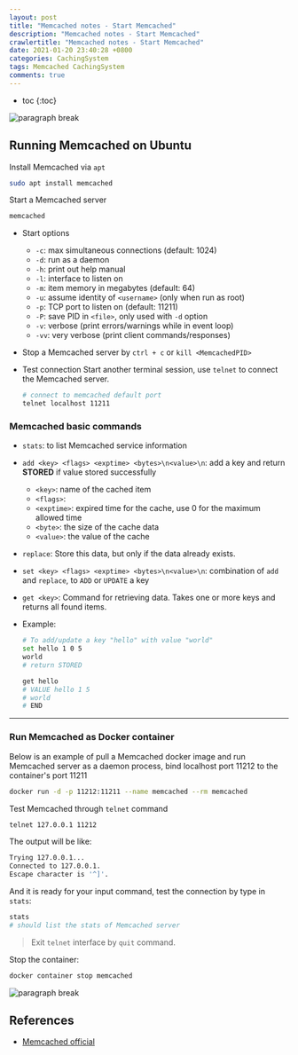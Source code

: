 ```yaml
---
layout: post
title: "Memcached notes - Start Memcached"
description: "Memcached notes - Start Memcached"
crawlertitle: "Memcached notes - Start Memcached"
date: 2021-01-20 23:40:28 +0800
categories: CachingSystem
tags: Memcached CachingSystem
comments: true
---
```


- toc
{:toc}

![paragraph break](https://order-brother.s3-ap-northeast-1.amazonaws.com/paragraph+break/separator-1.png)

## Running Memcached on Ubuntu

Install Memcached via `apt`

```bash
sudo apt install memcached
```

Start a Memcached server

```bash
memcached
```

- Start options
  - `-c`: max simultaneous connections (default: 1024)
  - `-d`: run as a daemon
  - `-h`: print out help manual
  - `-l`: interface to listen on
  - `-m`: item memory in megabytes (default: 64)
  - `-u`: assume identity of `<username>` (only when run as root)
  - `-p`: TCP port to listen on (default: 11211)
  - `-P`: save PID in `<file>`, only used with `-d` option
  - `-v`: verbose (print errors/warnings while in event loop)
  - `-vv`: very verbose (print client commands/responses)
- Stop a Memcached server by `ctrl + c` or `kill <MemcachedPID>`
- Test connection
  Start another terminal session, use `telnet` to connect the Memcached server.

  ```bash
  # connect to memcached default port
  telnet localhost 11211
  ```

### Memcached basic commands

- `stats`: to list Memcached service information
- `add <key> <flags> <exptime> <bytes>\n<value>\n`: add a key and return **STORED** if value stored successfully
  - `<key>`: name of the cached item
  - `<flags>`:
  - `<exptime>`: expired time for the cache, use 0 for the maximum allowed time
  - `<byte>`: the size of the cache data
  - `<value>`: the value of the cache
- `replace`: Store this data, but only if the data already exists.
- `set <key> <flags> <exptime> <bytes>\n<value>\n`: combination of `add` and `replace`, to `ADD` or `UPDATE` a key
- `get <key>`: Command for retrieving data. Takes one or more keys and returns all found items.

- Example:

  ```bash
  # To add/update a key "hello" with value "world"
  set hello 1 0 5
  world
  # return STORED

  get hello
  # VALUE hello 1 5
  # world
  # END
  ```

---

### Run Memcached as Docker container

Below is an example of pull a Memcached docker image and run Memcached server as a daemon process, bind localhost port 11212 to the container's port 11211

```bash
docker run -d -p 11212:11211 --name memcached --rm memcached
```

Test Memcached through `telnet` command

```bash
telnet 127.0.0.1 11212
```

The output will be like:

```bash
Trying 127.0.0.1...
Connected to 127.0.0.1.
Escape character is '^]'.

```

And it is ready for your input command, test the connection by type in `stats`:

```bash
stats
# should list the stats of Memcached server
```

> Exit `telnet` interface by `quit` command.

Stop the container:

```bash
docker container stop memcached
```

![paragraph break](https://order-brother.s3-ap-northeast-1.amazonaws.com/paragraph+break/separator-1.png)

## References

- [Memcached official](https://memcached.org/about)

